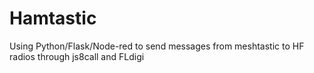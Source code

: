# Hamtastic
Using Python/Flask/Node-red to send messages from meshtastic to HF radios through js8call and FLdigi
